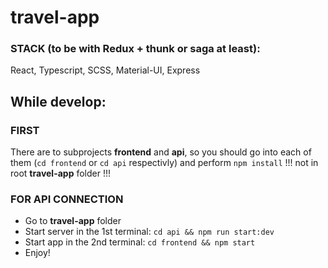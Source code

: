 # travel-app

### STACK (to be with Redux + thunk or saga at least): 
React, Typescript, SCSS, Material-UI, Express

## While develop:
### FIRST
There are to subprojects __frontend__  and __api__, so you should
go into each of them (```cd frontend``` or ```cd api``` respectivly) and perform ```npm install``` !!! not in root __travel-app__ folder !!!

### FOR API CONNECTION
* Go to __travel-app__ folder
* Start server in the 1st terminal: ```cd api && npm run start:dev```  
* Start app in the 2nd terminal: ```cd frontend && npm start```
* Enjoy!